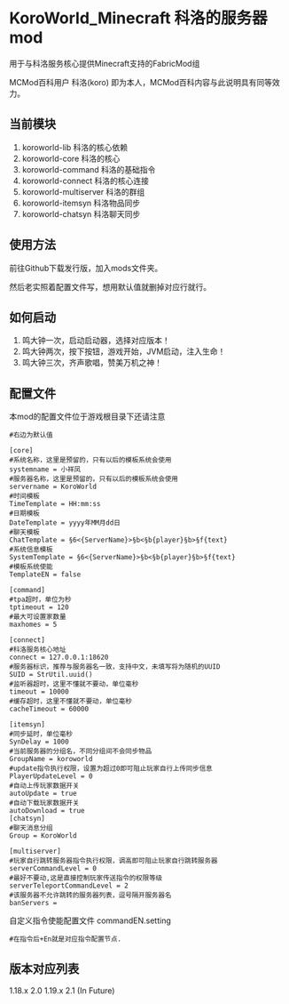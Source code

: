 # KoroWorld_Minecraft 科洛的服务器mod

用于与科洛服务核心提供Minecraft支持的FabricMod组

MCMod百科用户 科洛(koro) 即为本人，MCMod百科内容与此说明具有同等效力。

## 当前模块
1. koroworld-lib 科洛的核心依赖
2. koroworld-core 科洛的核心
3. koroworld-command 科洛的基础指令
4. koroworld-connect 科洛的核心连接
5. koroworld-multiserver 科洛的群组
6. koroworld-itemsyn 科洛物品同步
7. koroworld-chatsyn 科洛聊天同步
## 使用方法

前往Github下载发行版，加入mods文件夹。

然后老实照着配置文件写，想用默认值就删掉对应行就行。

## 如何启动
1. 鸣大钟一次，启动启动器，选择对应版本！
2. 鸣大钟两次，按下按钮，游戏开始，JVM启动，注入生命！
3. 鸣大钟三次，齐声歌唱，赞美万机之神！
## 配置文件

本mod的配置文件位于游戏根目录下还请注意
```properties
#右边为默认值

[core]
#系统名称，这里是预留的，只有以后的模板系统会使用
systemname = 小祥凤
#服务器名称，这里是预留的，只有以后的模板系统会使用
servername = KoroWorld
#时间模板
TimeTemplate = HH:mm:ss
#日期模板
DateTemplate = yyyy年MM月dd日
#聊天模板
ChatTemplate = §6<{ServerName}>§b<§b{player}§b>§f{text}
#系统信息模板
SystemTemplate = §6<{ServerName}>§b<§b{player}§b>§f{text}
#模板系统使能
TemplateEN = false

[command]
#tpa超时，单位为秒
tptimeout = 120
#最大可设置家数量
maxhomes = 5

[connect]
#科洛服务核心地址
connect = 127.0.0.1:18620
#服务器标识，推荐与服务器名一致，支持中文，未填写将为随机的UUID
SUID = StrUtil.uuid()
#监听器超时，这里不懂就不要动，单位毫秒
timeout = 10000
#缓存超时，这里不懂就不要动，单位毫秒
cacheTimeout = 60000

[itemsyn]
#同步延时，单位毫秒
SynDelay = 1000
#当前服务器的分组名，不同分组间不会同步物品
GroupName = koroworld
#update指令执行权限，设置为超过0即可阻止玩家自行上传同步信息
PlayerUpdateLevel = 0
#自动上传玩家数据开关
autoUpdate = true
#自动下载玩家数据开关
autoDownload = true
[chatsyn]
#聊天消息分组
Group = KoroWorld

[multiserver]
#玩家自行跳转服务器指令执行权限，调高即可阻止玩家自行跳转服务器
serverCommandLevel = 0
#最好不要动,这是直接控制玩家传送指令的权限等级
serverTeleportCommandLevel = 2
#该服务器不允许跳转的服务器列表，逗号隔开服务器名
banServers = 
```


自定义指令使能配置文件 commandEN.setting
```properties
#在指令后+En就是对应指令配置节点.
```
## 版本对应列表

1.18.x 2.0
1.19.x 2.1 (In Future)